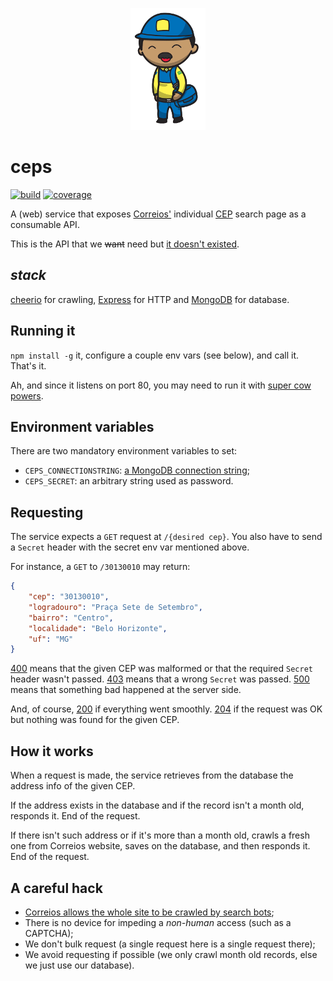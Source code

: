 <p align="center">
    <a href="#ceps">
        <img alt="logo" src="asset/logo.png">
    </a>
</p>

# ceps

[![build](https://travis-ci.org/tallesl/ceps.png)](https://travis-ci.org/tallesl/ceps)
[![coverage](https://coveralls.io/repos/tallesl/ceps/badge.png?branch=master)](https://coveralls.io/r/tallesl/ceps?branch=master)

A (web) service that exposes [Correios'](http://pt.wikipedia.org/wiki/Empresa_Brasileira_de_Correios_e_Tel%C3%A9grafos) individual [CEP](http://en.wikipedia.org/wiki/C%C3%B3digo_de_Endere%C3%A7amento_Postal) search page as a consumable API.

This is the API that we ~~want~~ need but [it doesn't existed](#correios-criticism).

## *stack*

[cheerio](https://github.com/cheeriojs/cheerio) for crawling, [Express](http://expressjs.com) for HTTP and [MongoDB](http://mongodb.org) for database.

## Running it

`npm install -g` it, configure a couple env vars (see below), and call it.
That's it.

Ah, and since it listens on port 80, you may need to run it with [super cow powers](http://en.wikipedia.org/wiki/Superuser).

## Environment variables

There are two mandatory environment variables to set:

* `CEPS_CONNECTIONSTRING`: [a MongoDB connection string](http://docs.mongodb.org/manual/reference/connection-string/);
* `CEPS_SECRET`: an arbitrary string used as password.

## Requesting

The service expects a `GET` request at `/{desired cep}`.
You also have to send a `Secret` header with the secret env var mentioned above.

For instance, a `GET` to `/30130010` may return:

```json
{
    "cep": "30130010",
    "logradouro": "Praça Sete de Setembro",
    "bairro": "Centro",
    "localidade": "Belo Horizonte",
    "uf": "MG"
}
```

[400](http://en.wikipedia.org/wiki/List_of_HTTP_status_codes#400) means that the given CEP was malformed or that the required `Secret` header wasn't passed. [403](http://en.wikipedia.org/wiki/List_of_HTTP_status_codes#403) means that a wrong `Secret` was passed. [500](http://en.wikipedia.org/wiki/List_of_HTTP_status_codes#500) means that something bad happened at the server side.

And, of course, [200](http://en.wikipedia.org/wiki/List_of_HTTP_status_codes#200) if everything went smoothly.
[204](http://en.wikipedia.org/wiki/List_of_HTTP_status_codes#204) if the request was OK but nothing was found for the given CEP.

## How it works

When a request is made, the service retrieves from the database the address info of the given CEP.

If the address exists in the database and if the record isn't a month old, responds it.
End of the request.

If there isn't such address or if it's more than a month old, crawls a fresh one from Correios website, saves on the database, and then responds it. End of the request.

## A careful hack

* [Correios allows the whole site to be crawled by search bots](http://correios.com.br/robots.txt);
* There is no device for impeding a *non-human* access (such as a CAPTCHA);
* We don't bulk request (a single request here is a single request there);
* We avoid requesting if possible (we only crawl month old records, else we just use our database).


